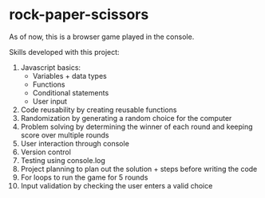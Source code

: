 # rock-paper-scissors

As of now, this is a browser game played in the console.

Skills developed with this project:

1. Javascript basics:
    - Variables + data types
    - Functions
    - Conditional statements
    - User input
2. Code reusability by creating reusable functions
3. Randomization by generating a random choice for the computer
4. Problem solving by determining the winner of each round and keeping score over multiple rounds
5. User interaction through console
6. Version control
7. Testing using console.log
8. Project planning to plan out the solution + steps before writing the code
9. For loops to run the game for 5 rounds
10. Input validation by checking the user enters a valid choice